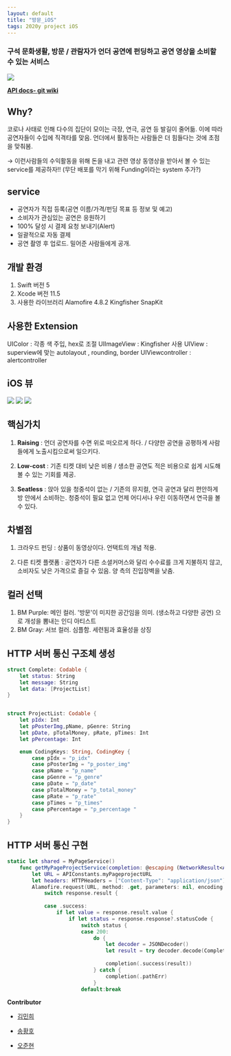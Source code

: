 ```yaml
---
layout: default
title: "방문_iOS"
tags: 2020y project iOS
---
```



### 구석 문화생활, 방문 / 관람자가 언더 공연에 펀딩하고 공연 영상을 소비할 수 있는 서비스

<img src="https://github.com/Soptkathon-26th-bangmoon/BangMoon-Server/blob/master/README_RES/logo?raw=true">


**[API docs- git wiki](https://github.com/Soptkathon-26th-bangmoon/BangMoon-Server/wiki)**

## Why?

코로나 사태로 인해 다수의 집단이 모이는 극장, 연극, 공연 등 발길이 줄어듦. 이에 따라 공연자들이 수입에 직격타를 맞음. 언더에서 활동하는 사람들은 더 힘들다는 것에 초점을 맞춰봄.

→ 이런사람들의 수익활동을 위해 돈을 내고 관련 영상 동영상을 받아서 볼 수 있는 service를 제공하자!! (무단 배포를 막기 위해 Funding이라는 system 추가?)

## service

-   공연자가 직접 등록(공연 이름/가격/펀딩 목표 등 정보 및 예고)
-   소비자가 관심있는 공연은 응원하기
-   100% 달성 시 결제 요청 보내기(Alert)
-   일괄적으로 자동 결제
-   공연 촬영 후 업로드. 밀어준 사람들에게 공개.

개발 환경
------------
1. Swift 버전
   5
2. Xcode 버전
   11.5
3. 사용한 라이브러리
   Alamofire 4.8.2
   Kingfisher
   SnapKit

사용한 Extension
------------
   UIColor : 각종 색 주입, hex로 조절
   UIImageView : Kingfisher 사용
   UIView : superview에 맞는 autolayout , rounding, border
   UIViewcontroller : alertcontroller 

## iOS 뷰
<img src="https://github.com/Soptkathon-26th-bangmoon/BangMoon-Server/blob/master/README_RES/view1.png?raw=true" >
<img src="https://github.com/Soptkathon-26th-bangmoon/BangMoon-Server/blob/master/README_RES/view2.png?raw=true" >
<img src="https://github.com/Soptkathon-26th-bangmoon/BangMoon-Server/blob/master/README_RES/view3.png?raw=true" >



## 핵심가치

1.  **Raising** : 
    언더 공연자를 수면 위로 떠오르게 하다. / 다양한 공연을 공평하게 사람들에게 노출시킴으로써 일으키다.
    
2.  **Low-cost** : 
    기존 티켓 대비 낮은 비용 / 생소한 공연도 적은 비용으로 쉽게 시도해볼 수 있는 기회를 제공.
    
3.  **Seatless** : 
    앉아 있을 청중석이 없는 / 기존의 뮤지컬, 연극 공연과 달리 편안하게 방 안에서 소비하는. 청중석이 필요 없고 언제 어디서나 우린 이동하면서 연극을 볼 수 있다.
    

## 차별점

1.  크라우드 펀딩 : 
    상품이 동영상이다. 언택트의 개념 적용.
    
2.  다른 티켓 플랫폼 : 
    공연자가 다른 소셜커머스와 달리 수수료를 크게 지불하지 않고, 소비자도 낮은 가격으로 즐길 수 있음. 양 측의 진입장벽을 낮춤.
    

## 컬러 선택

1.  BM Purple: 
    메인 컬러. '방문'이 미지한 공간임을 의미. (생소하고 다양한 공연) 으로 개성을 뽐내는 인디 아티스트
2.  BM Gray: 
    서브 컬러. 심플함. 세련됨과 효율성을 상징

## HTTP 서버 통신 구조체 생성
```swift
struct Complete: Codable {
    let status: String
    let message: String
    let data: [ProjectList]
}


struct ProjectList: Codable {
    let pIdx: Int
    let pPosterImg,pName, pGenre: String
    let pDate, pTotalMoney, pRate, pTimes: Int
    let pPercentage: Int

    enum CodingKeys: String, CodingKey {
        case pIdx = "p_idx"
        case pPosterImg = "p_poster_img"
        case pName = "p_name"
        case pGenre = "p_genre"
        case pDate = "p_date"
        case pTotalMoney = "p_total_money"
        case pRate = "p_rate"
        case pTimes = "p_times"
        case pPercentage = "p_percentage "
    }
}
```
## HTTP 서버 통신 구현
```swift
static let shared = MyPageService()
    func getMyPageProjectService(completion: @escaping (NetworkResult<Any>)->Void) {
        let URL = APIConstants.myPageprojectURL
        let headers: HTTPHeaders = ["Content-Type": "application/json"]
        Alamofire.request(URL, method: .get, parameters: nil, encoding: JSONEncoding.default, headers: headers).responseData { response in
            switch response.result {
                
            case .success:
                if let value = response.result.value {
                    if let status = response.response?.statusCode {
                        switch status {
                        case 200:
                            do {
                                let decoder = JSONDecoder()
                                let result = try decoder.decode(Complete.self, from: value)
                                
                                completion(.success(result))
                            } catch {
                                completion(.pathErr)
                            }
                        default:break

```

**Contributor**

- [김민희](https://github.com/xwoud)

- [송황호](https://github.com/Hwangho)

- [오준현](https://github.com/5anniversary) 
